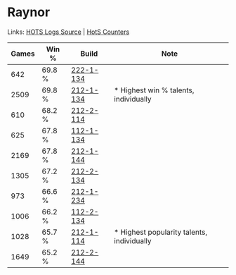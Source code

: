 # Raynor

Links: [HOTS Logs Source](https://www.hotslogs.com/Sitewide/HeroDetails?Hero=Raynor) | [HotS Counters](http://hotscounters.com/#/hero/Raynor)

Games  | Win %  | Build     | Note
-----  | -----  | -----     | ----
642    | 69.8 % | [222-1-134](http://www.heroesfire.com/hots/talent-calculator/raynor#kdhE) | 
2509   | 69.8 % | [212-1-134](http://www.heroesfire.com/hots/talent-calculator/raynor#kFGk) | * Highest win % talents, individually
610    | 68.2 % | [212-2-114](http://www.heroesfire.com/hots/talent-calculator/raynor#kFW2) | 
625    | 67.8 % | [112-1-134](http://www.heroesfire.com/hots/talent-calculator/raynor#gR7k) | 
2169   | 67.8 % | [212-1-144](http://www.heroesfire.com/hots/talent-calculator/raynor#kFGu) | 
1305   | 67.2 % | [212-2-134](http://www.heroesfire.com/hots/talent-calculator/raynor#kFWM) | 
973    | 66.6 % | [212-1-234](http://www.heroesfire.com/hots/talent-calculator/raynor#kFII) | 
1006   | 66.2 % | [112-2-134](http://www.heroesfire.com/hots/talent-calculator/raynor#gRNM) | 
1028   | 65.7 % | [212-1-114](http://www.heroesfire.com/hots/talent-calculator/raynor#kFGQ) | * Highest popularity talents, individually
1649   | 65.2 % | [212-2-144](http://www.heroesfire.com/hots/talent-calculator/raynor#kFWW) | 
